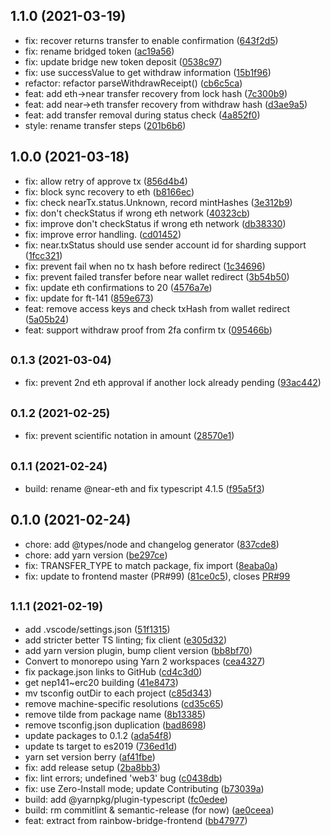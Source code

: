 ## 1.1.0 (2021-03-19)

* fix: recover returns transfer to enable confirmation ([643f2d5](https://github.com/near/rainbow-bridge-client/commit/643f2d5))
* fix: rename bridged token ([ac19a56](https://github.com/near/rainbow-bridge-client/commit/ac19a56))
* fix: update bridge new token deposit ([0538c97](https://github.com/near/rainbow-bridge-client/commit/0538c97))
* fix: use successValue to get withdraw information ([15b1f96](https://github.com/near/rainbow-bridge-client/commit/15b1f96))
* refactor: refactor parseWithdrawReceipt() ([cb6c5ca](https://github.com/near/rainbow-bridge-client/commit/cb6c5ca))
* feat: add eth->near transfer recovery from lock hash ([7c300b9](https://github.com/near/rainbow-bridge-client/commit/7c300b9))
* feat: add near->eth transfer recovery from withdraw hash ([d3ae9a5](https://github.com/near/rainbow-bridge-client/commit/d3ae9a5))
* feat: add transfer removal during status check ([4a852f0](https://github.com/near/rainbow-bridge-client/commit/4a852f0))
* style: rename transfer steps ([201b6b6](https://github.com/near/rainbow-bridge-client/commit/201b6b6))



## 1.0.0 (2021-03-18)

* fix: allow retry of approve tx ([856d4b4](https://github.com/near/rainbow-bridge-client/commit/856d4b4))
* fix: block sync recovery to eth ([b8166ec](https://github.com/near/rainbow-bridge-client/commit/b8166ec))
* fix: check nearTx.status.Unknown, record mintHashes ([3e312b9](https://github.com/near/rainbow-bridge-client/commit/3e312b9))
* fix: don't checkStatus if wrong eth network ([40323cb](https://github.com/near/rainbow-bridge-client/commit/40323cb))
* fix: improve don't checkStatus if wrong eth network ([db38330](https://github.com/near/rainbow-bridge-client/commit/db38330))
* fix: improve error handling. ([cd01452](https://github.com/near/rainbow-bridge-client/commit/cd01452))
* fix: near.txStatus should use sender account id for sharding support ([1fcc321](https://github.com/near/rainbow-bridge-client/commit/1fcc321))
* fix: prevent fail when no tx hash before redirect ([1c34696](https://github.com/near/rainbow-bridge-client/commit/1c34696))
* fix: prevent failed transfer before near wallet redirect ([3b54b50](https://github.com/near/rainbow-bridge-client/commit/3b54b50))
* fix: update eth confirmations to 20 ([4576a7e](https://github.com/near/rainbow-bridge-client/commit/4576a7e))
* fix: update for ft-141 ([859e673](https://github.com/near/rainbow-bridge-client/commit/859e673))
* feat: remove access keys and check txHash from wallet redirect ([5a05b24](https://github.com/near/rainbow-bridge-client/commit/5a05b24))
* feat: support withdraw proof from 2fa confirm tx ([095466b](https://github.com/near/rainbow-bridge-client/commit/095466b))



## <small>0.1.3 (2021-03-04)</small>

* fix: prevent 2nd eth approval if another lock already pending ([93ac442](https://github.com/near/rainbow-bridge-client/commit/93ac442))



## <small>0.1.2 (2021-02-25)</small>

* fix: prevent scientific notation in amount ([28570e1](https://github.com/near/rainbow-bridge-client/commit/28570e1))



## <small>0.1.1 (2021-02-24)</small>

* build: rename @near-eth and fix typescript 4.1.5 ([f95a5f3](https://github.com/near/rainbow-bridge-client/commit/f95a5f3))



## 0.1.0 (2021-02-24)

* chore: add @types/node and changelog generator ([837cde8](https://github.com/near/rainbow-bridge-lib/commit/837cde8))
* chore: add yarn version ([be297ce](https://github.com/near/rainbow-bridge-lib/commit/be297ce))
* fix: TRANSFER_TYPE to match package, fix import ([8eaba0a](https://github.com/near/rainbow-bridge-lib/commit/8eaba0a))
* fix: update to frontend master (PR#99) ([81ce0c5](https://github.com/near/rainbow-bridge-lib/commit/81ce0c5)), closes [PR#99](https://github.com/PR/issues/99)



## <small>1.1.1 (2021-02-19)</small>

* add .vscode/settings.json ([51f1315](https://github.com/near/rainbow-bridge-lib/commit/51f1315))
* add stricter better TS linting; fix client ([e305d32](https://github.com/near/rainbow-bridge-lib/commit/e305d32))
* add yarn version plugin, bump client version ([bb8bf70](https://github.com/near/rainbow-bridge-lib/commit/bb8bf70))
* Convert to monorepo using Yarn 2 workspaces ([cea4327](https://github.com/near/rainbow-bridge-lib/commit/cea4327))
* fix package.json links to GitHub ([cd4c3d0](https://github.com/near/rainbow-bridge-lib/commit/cd4c3d0))
* get nep141~erc20 building ([41e8473](https://github.com/near/rainbow-bridge-lib/commit/41e8473))
* mv tsconfig outDir to each project ([c85d343](https://github.com/near/rainbow-bridge-lib/commit/c85d343))
* remove machine-specific resolutions ([cd35c65](https://github.com/near/rainbow-bridge-lib/commit/cd35c65))
* remove tilde from package name ([8b13385](https://github.com/near/rainbow-bridge-lib/commit/8b13385))
* remove tsconfig.json duplication ([bad8698](https://github.com/near/rainbow-bridge-lib/commit/bad8698))
* update packages to 0.1.2 ([ada54f8](https://github.com/near/rainbow-bridge-lib/commit/ada54f8))
* update ts target to es2019 ([736ed1d](https://github.com/near/rainbow-bridge-lib/commit/736ed1d))
* yarn set version berry ([af41fbe](https://github.com/near/rainbow-bridge-lib/commit/af41fbe))
* fix: add release setup ([2ba8bb3](https://github.com/near/rainbow-bridge-lib/commit/2ba8bb3))
* fix: lint errors; undefined 'web3' bug ([c0438db](https://github.com/near/rainbow-bridge-lib/commit/c0438db))
* fix: use Zero-Install mode; update Contributing ([b73039a](https://github.com/near/rainbow-bridge-lib/commit/b73039a))
* build: add @yarnpkg/plugin-typescript ([fc0edee](https://github.com/near/rainbow-bridge-lib/commit/fc0edee))
* build: rm commitlint & semantic-release (for now) ([ae0ceea](https://github.com/near/rainbow-bridge-lib/commit/ae0ceea))
* feat: extract from rainbow-bridge-frontend ([bb47977](https://github.com/near/rainbow-bridge-lib/commit/bb47977))



